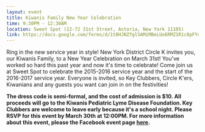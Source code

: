 ```yaml
---
layout: event
title: Kiwanis Family New Year Celebration
time: 9:30PM - 12:30AM
location: Sweet Spot (22-72 31st Street, Astoria, New York 11105)
link: https://docs.google.com/forms/d/1t8HJNZfglSAMiMBeLUo6RMZ1R1c8pFYum8VIeeHiDtg/viewform?c=0&w=1
---
```

Ring in the new service year in style! New York District Circle K invites you, our Kiwanis Family, to a New Year Celebration on March 31st! You've worked so hard this past year and now it's time to celebrate! Come join us at Sweet Spot to celebrate the 2015-2016 service year and the start of the 2016-2017 service year. Everyone is invited, so Key Clubbers, Circle K'ers, Kiwanians and any guests you want can join in on the festivities!

**The dress code is semi-formal, and the cost of admission is $10. All proceeds will go to the Kiwanis Pediatric Lyme Disease Foundation. Key Clubbers are welcome to leave early because it's a school night. Please RSVP for this event by March 30th at 12:00PM. For more information about this event, please the Facebook event page [here](https://www.facebook.com/events/955793021181214/).**